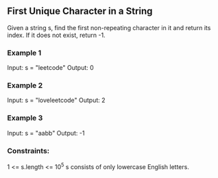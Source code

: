 ## First Unique Character in a String

Given a string s, find the first non-repeating character in it and return its index. If it does not exist, return -1.


### Example 1

Input: s = "leetcode"
Output: 0

### Example 2

Input: s = "loveleetcode"
Output: 2


### Example 3

Input: s = "aabb"
Output: -1
 

### Constraints:

1 <= s.length <= 10<sup>5</sup>
s consists of only lowercase English letters.